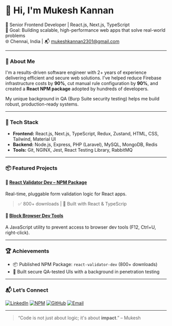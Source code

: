# 👋 Hi, I'm Mukesh Kannan

🚀 Senior Frontend Developer | React.js, Next.js, TypeScript  
🎯 Goal: Building scalable, high-performance web apps that solve real-world problems  
🌐 Chennai, India | 📬 mukeshkannan2301@gmail.com

---

### 🧠 About Me

I'm a results-driven software engineer with 2+ years of experience delivering efficient and secure web solutions. I've helped reduce Firebase infrastructure costs by **90%**, cut manual rule configuration by **90%**, and created a **React NPM package** adopted by hundreds of developers.

My unique background in QA (Burp Suite security testing) helps me build robust, production-ready systems.

---

### 🔧 Tech Stack

- **Frontend:** React.js, Next.js, TypeScript, Redux, Zustand, HTML, CSS, Tailwind, Material UI  
- **Backend:** Node.js, Express, PHP (Laravel), MySQL, MongoDB, Redis  
- **Tools:** Git, NGINX, Jest, React Testing Library, RabbitMQ

---

### 📦 Featured Projects

#### 🚀 [React Validator Dev – NPM Package](https://www.npmjs.com/package/react-validator-dev)
Real-time, pluggable form validation logic for React apps.  
> ✅ 800+ downloads | 🔧 Built with React & TypeScrip

#### 🔐 [Block Browser Dev Tools](https://github.com/Mukesh23012000/block-browser-dev-tools)
A JavaScript utility to prevent access to browser dev tools (F12, Ctrl+U, right-click).

---

### 🏆 Achievements
- 📦 Published NPM Package: `react-validator-dev` (800+ downloads)  
- 👀 Built secure QA-tested UIs with a background in penetration testing

---

### 📬 Let’s Connect

[![LinkedIn](https://img.shields.io/badge/LinkedIn-blue?logo=linkedin)](https://www.linkedin.com/in/mukesh23012000)
[![NPM](https://img.shields.io/badge/NPM-%23CB3837.svg?&logo=npm&logoColor=white)](https://www.npmjs.com/~kannanmukesh)
[![GitHub](https://img.shields.io/badge/GitHub-100000?logo=github)](https://github.com/Mukesh23012000)
[![Email](https://img.shields.io/badge/Email-red?logo=gmail)](mailto:mukeshkannan2301@gmail.com)

---

> “Code is not just about logic; it's about **impact**.” – Mukesh

